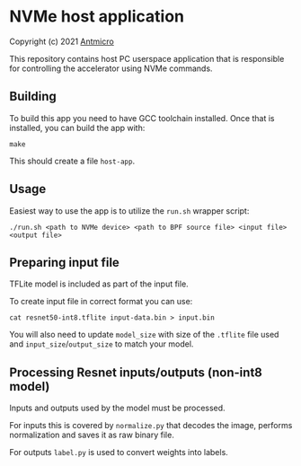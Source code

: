 NVMe host application
=====================

Copyright (c) 2021 [Antmicro](https://www.antmicro.com)

This repository contains host PC userspace application that is responsible for controlling the accelerator using NVMe commands.

Building
--------

To build this app you need to have GCC toolchain installed.
Once that is installed, you can build the app with:

    make

This should create a file `host-app`.

Usage
-----

Easiest way to use the app is to utilize the `run.sh` wrapper script:

    ./run.sh <path to NVMe device> <path to BPF source file> <input file> <output file>

Preparing input file 
--------------------

TFLite model is included as part of the input file.

To create input file in correct format you can use:

    cat resnet50-int8.tflite input-data.bin > input.bin

You will also need to update `model_size` with size of the `.tflite` file used and `input_size`/`output_size` to match your model.

Processing Resnet inputs/outputs (non-int8 model)
-------------------------------------------------

Inputs and outputs used by the model must be processed.

For inputs this is covered by `normalize.py` that decodes the image, performs normalization and saves it as raw binary file.

For outputs `label.py` is used to convert weights into labels.

